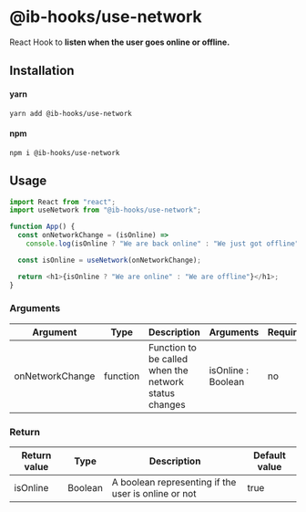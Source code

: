 # @ib-hooks/use-network

React Hook to **listen when the user goes online or offline.**

## Installation

#### yarn

`yarn add @ib-hooks/use-network`

#### npm

`npm i @ib-hooks/use-network`

## Usage

```js
import React from "react";
import useNetwork from "@ib-hooks/use-network";

function App() {
  const onNetworkChange = (isOnline) =>
    console.log(isOnline ? "We are back online" : "We just got offline");

  const isOnline = useNetwork(onNetworkChange);

  return <h1>{isOnline ? "We are online" : "We are offline"}</h1>;
}
```

### Arguments

| Argument        | Type     | Description                                           | Arguments          | Required |
| --------------- | -------- | ----------------------------------------------------- | ------------------ | -------- |
| onNetworkChange | function | Function to be called when the network status changes | isOnline : Boolean | no       |

### Return

| Return value | Type    | Description                                         | Default value |
| ------------ | ------- | --------------------------------------------------- | ------------- |
| isOnline     | Boolean | A boolean representing if the user is online or not | true          |
